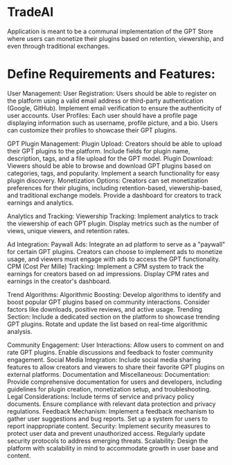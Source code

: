 # TradeAI
Application is meant to be a communal implementation of the GPT Store where users can monetize their plugins based on retention, viewership, and even through traditional exchanges. 

# Define Requirements and Features:
User Management:
  User Registration:
    Users should be able to register on the platform using a valid email address or third-party authentication (Google, GitHub).
    Implement email verification to ensure the authenticity of user accounts.
  User Profiles:
    Each user should have a profile page displaying information such as username, profile picture, and a bio.
    Users can customize their profiles to showcase their GPT plugins.

GPT Plugin Management:
  Plugin Upload:
    Creators should be able to upload their GPT plugins to the platform.
    Include fields for plugin name, description, tags, and a file upload for the GPT model.
  Plugin Download:
    Viewers should be able to browse and download GPT plugins based on categories, tags, and popularity.
    Implement a search functionality for easy plugin discovery.
  Monetization Options:
    Creators can set monetization preferences for their plugins, including retention-based, viewership-based, and traditional exchange models.
    Provide a dashboard for creators to track earnings and analytics.

  Analytics and Tracking:
    Viewership Tracking:
      Implement analytics to track the viewership of each GPT plugin.
      Display metrics such as the number of views, unique viewers, and retention rates.

Ad Integration:
  Paywall Ads:
    Integrate an ad platform to serve as a "paywall" for certain GPT plugins.
    Creators can choose to implement ads to monetize usage, and viewers must engage with ads to access the GPT functionality.
  CPM (Cost Per Mille) Tracking:
    Implement a CPM system to track the earnings for creators based on ad impressions.
    Display CPM rates and earnings in the creator's dashboard.

  Trend Algorithms:
    Algorithmic Boosting:
      Develop algorithms to identify and boost popular GPT plugins based on community interactions.
      Consider factors like downloads, positive reviews, and active usage.
  Trending Section:
    Include a dedicated section on the platform to showcase trending GPT plugins.
    Rotate and update the list based on real-time algorithmic analysis.

Community Engagement:
  User Interactions:
    Allow users to comment on and rate GPT plugins.
    Enable discussions and feedback to foster community engagement.
  Social Media Integration:
    Include social media sharing features to allow creators and viewers to share their favorite GPT plugins on external platforms.
  Documentation and Miscellaneous:
    Documentation:
      Provide comprehensive documentation for users and developers, including guidelines for plugin creation, monetization setup, and troubleshooting.
  Legal Considerations:
    Include terms of service and privacy policy documents.
    Ensure compliance with relevant data protection and privacy regulations.
  Feedback Mechanism:
    Implement a feedback mechanism to gather user suggestions and bug reports.
    Set up a system for users to report inappropriate content.
  Security:
    Implement security measures to protect user data and prevent unauthorized access.
    Regularly update security protocols to address emerging threats.
  Scalability:
    Design the platform with scalability in mind to accommodate growth in user base and content.
